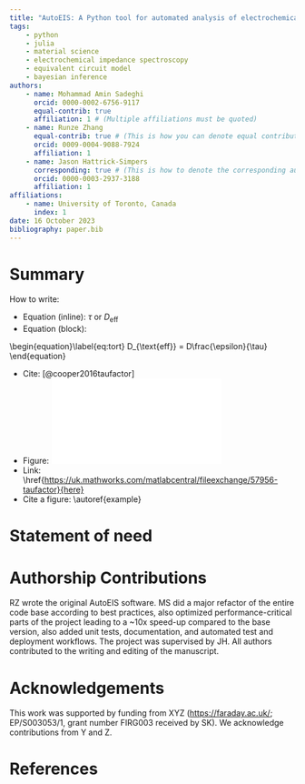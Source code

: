 ```yaml
---
title: "AutoEIS: A Python tool for automated analysis of electrochemical impedance spectroscopy"
tags:
    - python
    - julia
    - material science
    - electrochemical impedance spectroscopy
    - equivalent circuit model
    - bayesian inference
authors:
    - name: Mohammad Amin Sadeghi
      orcid: 0000-0002-6756-9117
      equal-contrib: true
      affiliation: 1 # (Multiple affiliations must be quoted)
    - name: Runze Zhang
      equal-contrib: true # (This is how you can denote equal contributions between multiple authors)
      orcid: 0009-0004-9088-7924
      affiliation: 1
    - name: Jason Hattrick-Simpers
      corresponding: true # (This is how to denote the corresponding author)
      orcid: 0000-0003-2937-3188
      affiliation: 1
affiliations:
    - name: University of Toronto, Canada
      index: 1
date: 16 October 2023
bibliography: paper.bib
---
```

# Summary

How to write:

- Equation (inline): $\tau$ or $D_{\text{eff}}$
- Equation (block):

\begin{equation}\label{eq:tort}
D_{\text{eff}} = D\frac{\epsilon}{\tau}
\end{equation}

- Cite: [@cooper2016taufactor]
- Figure: ![Caption with a \href{https://google.com}{link} and citation [@zhang2023].\label{example}](example.pdf)
- Link: \href{https://uk.mathworks.com/matlabcentral/fileexchange/57956-taufactor}{here}
- Cite a figure: \autoref{example}

# Statement of need


# Authorship Contributions

RZ wrote the original AutoEIS software. MS did a major refactor of the entire code base according to best practices, also optimized performance-critical parts of the project leading to a ~10x speed-up compared to the base version, also added unit tests, documentation, and automated test and deployment workflows. The project was supervised by JH. All authors contributed to the writing and editing of the manuscript.

# Acknowledgements

This work was supported by funding from XYZ (https://faraday.ac.uk/; EP/S003053/1, grant number FIRG003 received by SK). We acknowledge contributions from Y and Z. 

# References
